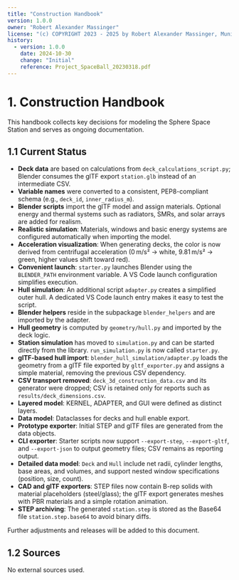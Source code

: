 ```yaml
---
title: "Construction Handbook"
version: 1.0.0
owner: "Robert Alexander Massinger"
license: "(c) COPYRIGHT 2023 - 2025 by Robert Alexander Massinger, Munich, Germany. ALL RIGHTS RESERVED."
history:
  - version: 1.0.0
    date: 2024-10-30
    change: "Initial"
    reference: Project_SpaceBall_20230318.pdf
---
```

# 1. Construction Handbook

This handbook collects key decisions for modeling the Sphere Space Station and serves as ongoing documentation.

## 1.1 Current Status

- **Deck data** are based on calculations from `deck_calculations_script.py`; Blender consumes the glTF export `station.glb` instead of an intermediate CSV.
- **Variable names** were converted to a consistent, PEP8-compliant schema (e.g., `deck_id`, `inner_radius_m`).
- **Blender scripts** import the glTF model and assign materials. Optional energy and thermal systems such as radiators, SMRs, and solar arrays are added for realism.
- **Realistic simulation**: Materials, windows and basic energy systems are configured automatically when importing the model.
- **Acceleration visualization**: When generating decks, the color is now derived from centrifugal acceleration (0 m/s² → white, 9.81 m/s² → green, higher values shift toward red).
- **Convenient launch**: `starter.py` launches Blender using the `BLENDER_PATH` environment variable. A VS Code launch configuration simplifies execution.
- **Hull simulation**: An additional script `adapter.py` creates a simplified outer hull. A dedicated VS Code launch entry makes it easy to test the script.
- **Blender helpers** reside in the subpackage `blender_helpers` and are imported by the adapter.
- **Hull geometry** is computed by `geometry/hull.py` and imported by the deck logic.
- **Station simulation** has moved to `simulation.py` and can be started directly from the library. `run_simulation.py` is now called `starter.py`.
- **glTF-based hull import**: `blender_hull_simulation/adapter.py` loads the geometry from a glTF file exported by `gltf_exporter.py` and assigns a simple material, removing the previous CSV dependency.
- **CSV transport removed**: `deck_3d_construction_data.csv` and its generator were dropped; CSV is retained only for reports such as `results/deck_dimensions.csv`.
- **Layered model**: KERNEL, ADAPTER, and GUI were defined as distinct layers.
- **Data model**: Dataclasses for decks and hull enable export.
- **Prototype exporter**: Initial STEP and glTF files are generated from the data objects.
- **CLI exporter**: Starter scripts now support `--export-step`, `--export-gltf`, and `--export-json` to output geometry files; CSV remains as reporting output.
- **Detailed data model**: `Deck` and `Hull` include net radii, cylinder lengths, base areas, and volumes, and support nested window specifications (position, size, count).
- **CAD and glTF exporters**: STEP files now contain B-rep solids with material placeholders (steel/glass); the glTF export generates meshes with PBR materials and a simple rotation animation.
- **STEP archiving**: The generated `station.step` is stored as the Base64 file `station.step.base64` to avoid binary diffs.

Further adjustments and releases will be added to this document.

## 1.2 Sources

No external sources used.
